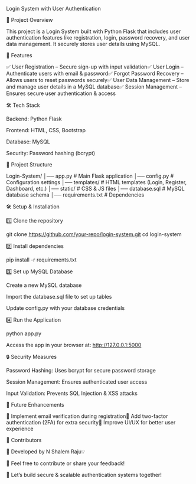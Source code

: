 Login System with User Authentication

📌 Project Overview

This project is a Login System built with Python Flask that includes user authentication features like registration, login, password recovery, and user data management. It securely stores user details using MySQL.

🚀 Features

✅ User Registration – Secure sign-up with input validation✅ User Login – Authenticate users with email & password✅ Forgot Password Recovery – Allows users to reset passwords securely✅ User Data Management – Store and manage user details in a MySQL database✅ Session Management – Ensures secure user authentication & access

🛠️ Tech Stack

Backend: Python Flask

Frontend: HTML, CSS, Bootstrap

Database: MySQL

Security: Password hashing (bcrypt)

📂 Project Structure

Login-System/
│── app.py          # Main Flask application
│── config.py       # Configuration settings
│── templates/      # HTML templates (Login, Register, Dashboard, etc.)
│── static/         # CSS & JS files
│── database.sql    # MySQL database schema
│── requirements.txt # Dependencies

🛠️ Setup & Installation

1️⃣ Clone the repository

git clone https://github.com/your-repo/login-system.git
cd login-system

2️⃣ Install dependencies

pip install -r requirements.txt

3️⃣ Set up MySQL Database

Create a new MySQL database

Import the database.sql file to set up tables

Update config.py with your database credentials

4️⃣ Run the Application

python app.py

Access the app in your browser at: http://127.0.0.1:5000

🔒 Security Measures

Password Hashing: Uses bcrypt for secure password storage

Session Management: Ensures authenticated user access

Input Validation: Prevents SQL Injection & XSS attacks

📌 Future Enhancements

🔹 Implement email verification during registration🔹 Add two-factor authentication (2FA) for extra security🔹 Improve UI/UX for better user experience

🤝 Contributors

🚀 Developed by N Shalem Raju💡 

📢 Feel free to contribute or share your feedback!

💬 Let’s build secure & scalable authentication systems together!
